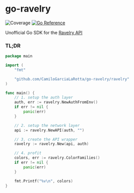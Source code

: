 # go-ravelry

![Coverage](https://img.shields.io/badge/Coverage-95.1%25-brightgreen)
[![Go Reference](https://pkg.go.dev/badge/github.com/CamiloGarciaLaRotta/go-ravelry.svg)](https://pkg.go.dev/github.com/CamiloGarciaLaRotta/go-ravelry)

Unofficial Go SDK for the [Ravelry API](https://www.ravelry.com/api)

### TL;DR

```go
package main

import (
    "fmt"

    "github.com/CamiloGarciaLaRotta/go-ravelry/ravelry"
)

func main() {
	// 1. setup the auth layer
	auth, err := ravelry.NewAuthFromEnv()
	if err != nil {
		panic(err)
	}

	// 2. setup the network layer
	api := ravelry.NewAPI(auth, "")

	// 3. create the API wrapper
	ravelry := ravelry.New(api, auth)

	// 4. profit
	colors, err := ravelry.ColorFamilies()
	if err != nil {
		panic(err)
	}

	fmt.Printf("%v\n", colors)
}
```
